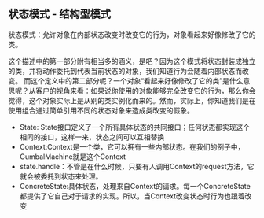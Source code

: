 
## 状态模式 - 结构型模式
 
状态模式：允许对象在内部状态改变时改变它的行为，对象看起来好像修改了它的类。
 
这个描述中的第一部分附有相当多的涵义，是吧？因为这个模式将状态封装成独立的类，并将动作委托到代表当前状态的对象，我们知道行为会随着内部状态而改变。
 而这个定义中的第二部分呢？一个对象“看起来好像修改了它的类”是什么意思呢？从客户的视角来看：如果说你使用的对象能够完全改变它的行为，那么你会觉得，这个对象实际上是从别的类实例化而来的。然而，实际上，你知道我们是在使用组合通过简单引用不同的状态对象来造成类改变的假象。
 
- State: State接口定义了一个所有具体状态的共同接口；任何状态都实现这个相同的接口，这样一来，状态之间可以互相替换
- Context:Context是一个类，它可以拥有一些内部状态。在我们的例子中，GumbalMachine就是这个Context
- state.handle：不管是在什么时候，只要有人调用Context的request方法，它就会被委托到状态来处理。
- ConcreteState:具体状态，处理来自Context的请求。每一个ConcreteState都提供了它自己对于请求的实现。所以，当Context改变状态时行为也跟着改变

